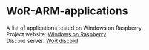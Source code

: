 # WoR-ARM-applications
A list of applications tested on Windows on Raspberry.  
Project website: [Windows on Raspberry](https://worproject.ml/)  
Discord server: [WoR discord](https://discord.gg/worofficial)  
